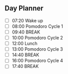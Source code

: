 ## Day Planner
- [ ] 07:20 Wake up
- [ ] 08:00 Pomodoro Cycle 1
- [ ] 09:40 BREAK
- [ ] 10:00 Pomodoro Cycle 2
- [ ] 12:00 Lunch
- [ ] 13:00 Pomodoro Cycle 3
- [ ] 14:40 BREAK
- [ ] 16:00 Pomodoro Cycle 4
- [ ] 17:40 BREAK